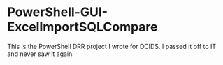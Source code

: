 # PowerShell-GUI-ExcelImportSQLCompare
This is the PowerShell DRR project I wrote for DCIDS. I passed it off to IT and never saw it again.
